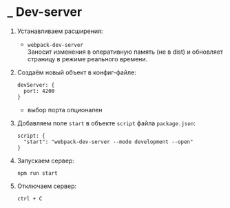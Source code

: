 # \_ Dev-server

1. Устанавливаем расширения:
   - `webpack-dev-server`  
     Заносит изменения в оперативную память (не в dist) и обновляет страницу в режиме реального времени.
1. Создаём новый объект в конфиг-файле:

   ```
   devServer: {
     port: 4200
   }
   ```

   - выбор порта опционален

1. Добавляем поле `start` в объекте `script` файла `package.json`:

   ```
   script: {
     "start": "webpack-dev-server --mode development --open"
   }
   ```

1. Запускаем сервер:

   ```
   npm run start
   ```

1. Отключаем сервер:

   ```
   ctrl + C
   ```
